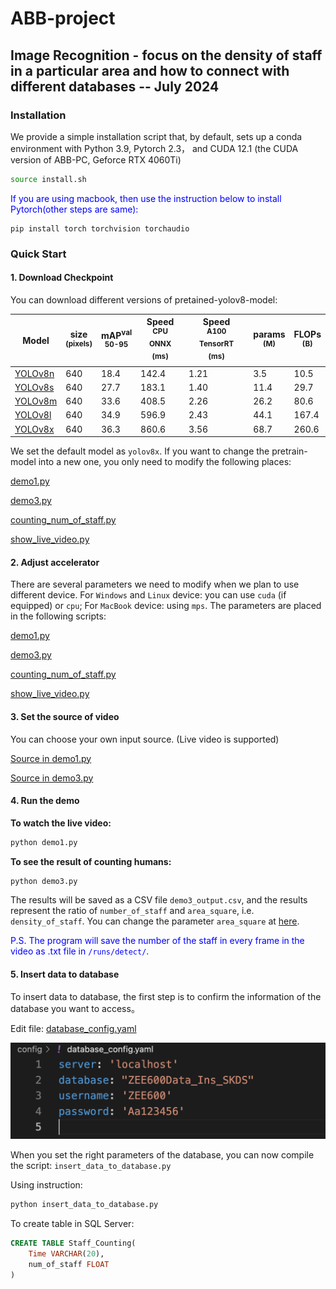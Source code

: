 # ABB-project

## Image Recognition - focus on the density of staff in a particular area and how to connect with different databases -- July 2024


### Installation
We provide a simple installation script that, by default, sets up a conda environment with Python 3.9, Pytorch 2.3， and CUDA 12.1 (the CUDA version of ABB-PC, Geforce RTX 4060Ti)

```.bash
source install.sh
```

<font color=blue>If you are using macbook, then use the instruction below to install Pytorch(other steps are same):</font>

```
pip install torch torchvision torchaudio
```

### Quick Start

#### 1. Download Checkpoint

You can download different versions of pretained-yolov8-model:

| Model                                                                                     | size<br><sup>(pixels) | mAP<sup>val<br>50-95 | Speed<br><sup>CPU ONNX<br>(ms) | Speed<br><sup>A100 TensorRT<br>(ms) | params<br><sup>(M) | FLOPs<br><sup>(B) |
| ----------------------------------------------------------------------------------------- | --------------------- | -------------------- | ------------------------------ | ----------------------------------- | ------------------ | ----------------- |
| [YOLOv8n](https://github.com/ultralytics/assets/releases/download/v8.2.0/yolov8n-oiv7.pt) | 640                   | 18.4                 | 142.4                          | 1.21                                | 3.5                | 10.5              |
| [YOLOv8s](https://github.com/ultralytics/assets/releases/download/v8.2.0/yolov8s-oiv7.pt) | 640                   | 27.7                 | 183.1                          | 1.40                                | 11.4               | 29.7              |
| [YOLOv8m](https://github.com/ultralytics/assets/releases/download/v8.2.0/yolov8m-oiv7.pt) | 640                   | 33.6                 | 408.5                          | 2.26                                | 26.2               | 80.6              |
| [YOLOv8l](https://github.com/ultralytics/assets/releases/download/v8.2.0/yolov8l-oiv7.pt) | 640                   | 34.9                 | 596.9                          | 2.43                                | 44.1               | 167.4             |
| [YOLOv8x](https://github.com/ultralytics/assets/releases/download/v8.2.0/yolov8x-oiv7.pt) | 640                   | 36.3                 | 860.6                          | 3.56                                | 68.7               | 260.6             |

We set the default model as `yolov8x`. If you want to change the pretrain-model into a new one, you only need to modify the following places:

[demo1.py](demo1.py#L5)

[demo3.py](demo3.py#L12)

[counting_num_of_staff.py](model/counting_num_of_staff.py#L13)

[show_live_video.py](model/show_live_video.py#L6)

#### 2. Adjust accelerator
There are several parameters we need to modify when we plan to use different device. For `Windows` and `Linux` device: you can use `cuda` (if equipped) or `cpu`; For `MacBook` device: using `mps`. The parameters are placed in the following scripts:

[demo1.py](demo1.py#L5)

[demo3.py](demo3.py#L36)

[counting_num_of_staff.py](/model/counting_num_of_staff.py#L35)

[show_live_video.py](/model/show_live_video.py#L6)

#### 3. Set the source of video

You can choose your own input source. (Live video is supported)

[Source in demo1.py](demo1.py#L6)

[Source in demo3.py](demo3.py#L24)

#### 4. Run the demo

**To watch the live video:**
```.bash
python demo1.py
```

**To see the result of counting humans:**
```.bash
python demo3.py
```

The results will be saved as a CSV file `demo3_output.csv`, and the results represent the ratio of `number_of_staff` and `area_square`, i.e. `density_of_staff`. You can change the parameter `area_square` at [here](demo3.py#L9).

<font color=blue>P.S. The program will save the number of the staff in every frame in the video as .txt file in `/runs/detect/`.</font>

#### 5. Insert data to database
To insert data to database, the first step is to confirm the information of the database you want to access。

Edit file: [database_config.yaml](config/database_config.yaml)

![Alt text](image.png)

When you set the right parameters of the database, you can now compile the script: `insert_data_to_database.py`

Using instruction:
```.bash
python insert_data_to_database.py
```

To create table in SQL Server:
```sql
CREATE TABLE Staff_Counting(
    Time VARCHAR(20),
    num_of_staff FLOAT
)
```
